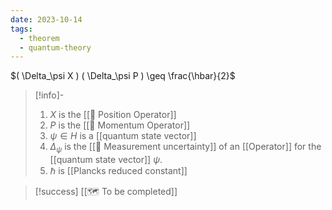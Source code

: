 ```yaml
---
date: 2023-10-14
tags:
  - theorem
  - quantum-theory
---
```

$( \Delta_\psi X ) ( \Delta_\psi P ) \geq \frac{\hbar}{2}$

>[!info]-
> 1. $X$ is the [[📘 Position Operator]]
> 2. $P$ is the [[📘 Momentum Operator]]
> 3. $\psi \in H$ is a [[quantum state vector]]
> 4. $\Delta_\psi$ is the [[📘 Measurement uncertainty]] of an [[Operator]] for the [[quantum state vector]] $\psi$.
> 5. $\hbar$ is [[Plancks reduced constant]]

>[!success]
[[🗺️ To be completed]]
